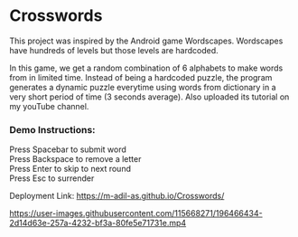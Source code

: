 # Crosswords
This project was inspired by the Android game Wordscapes. Wordscapes have hundreds of levels but those levels are hardcoded.

In this game, we get a random combination of 6 alphabets to make words from in limited time. Instead of being a hardcoded puzzle, the program generates a dynamic puzzle everytime using words from dictionary in a very short period of time (3 seconds average). Also uploaded its tutorial on my youTube channel.

### Demo Instructions:
Press Spacebar to submit word  
Press Backspace to remove a letter  
Press Enter to skip to next round  
Press Esc to surrender  

Deployment Link: https://m-adil-as.github.io/Crosswords/

https://user-images.githubusercontent.com/115668271/196466434-2d14d63e-257a-4232-bf3a-80fe5e71731e.mp4
